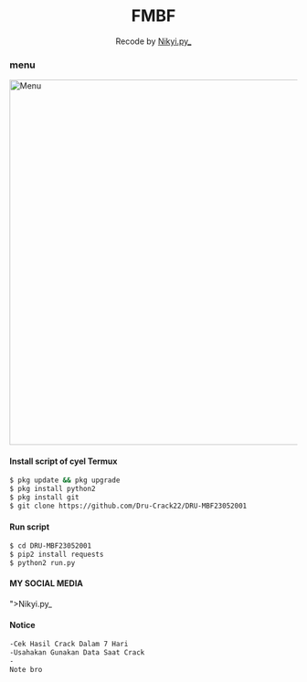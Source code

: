  <h1 align="center">
  FMBF
</h1>
</div>
<p align="center">
  Recode by <a href="https://www.facebook.com/Nikyi.py">Nikyi.py_</a>
</p>
<p align="center">
 
### menu
 <img src="https://github.com/Dru-Crack22/DRU-MBF23052001/blob/main/Screenshot_20210604_230504.jpg" width="640" title="Menu" alt="Menu">
</p>



#### Install script  of cyel Termux
```bash
$ pkg update && pkg upgrade
$ pkg install python2
$ pkg install git
$ git clone https://github.com/Dru-Crack22/DRU-MBF23052001
```
#### Run script
```bash
$ cd DRU-MBF23052001
$ pip2 install requests
$ python2 run.py
```
#### MY SOCIAL MEDIA

">Nikyi.py_</a>
#### Notice 
```bash 
-Cek Hasil Crack Dalam 7 Hari
-Usahakan Gunakan Data Saat Crack
- 
Note bro 
